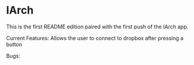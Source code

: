 IArch
=====

This is the first README edition paired with the first push of the IArch app.

Current Features:
  Allows the user to connect to dropbox after pressing a button
  
Bugs:
  
